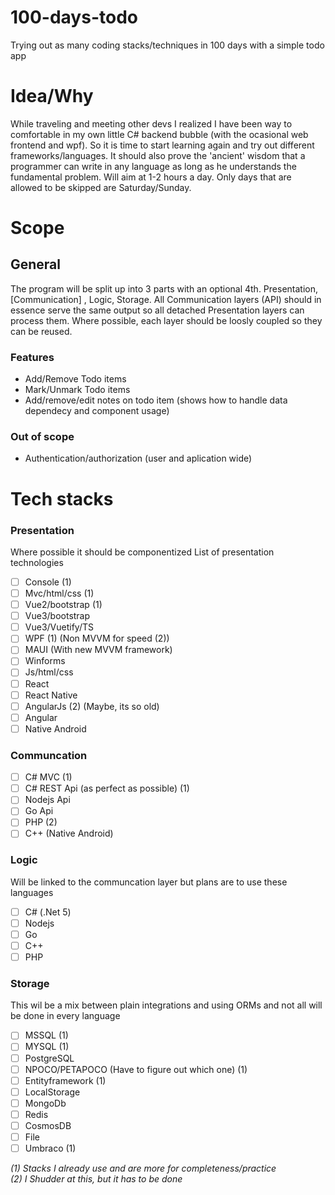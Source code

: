 # 100-days-todo
Trying out as many coding stacks/techniques in 100 days with a simple todo app

# Idea/Why
While traveling and meeting other devs I realized I have been way to comfortable in my own little C# backend bubble (with the ocasional web frontend and wpf). So it is time to start learning again and try out different frameworks/languages. It should also prove the 'ancient' wisdom that a programmer can write in any language as long as he understands the fundamental problem.
Will aim at 1-2 hours a day. Only days that are allowed to be skipped are Saturday/Sunday.

# Scope
## General
The program will be split up into 3 parts with an optional 4th. Presentation, [Communication] , Logic, Storage.
All Communication layers (API) should in essence serve the same output so all detached Presentation layers can process them.
Where possible, each layer should be loosly coupled so they can be reused.

### Features
- Add/Remove Todo items
- Mark/Unmark Todo items
- Add/remove/edit notes on todo item (shows how to handle data dependecy and component usage)

### Out of scope
- Authentication/authorization (user and aplication wide)

# Tech stacks
### Presentation
Where possible it should be componentized
List of presentation technologies
- [ ] Console (1)
- [ ] Mvc/html/css (1)
- [ ] Vue2/bootstrap (1)
- [ ] Vue3/bootstrap
- [ ] Vue3/Vuetify/TS
- [ ] WPF (1) (Non MVVM for speed (2))
- [ ] MAUI (With new MVVM framework)
- [ ] Winforms
- [ ] Js/html/css
- [ ] React
- [ ] React Native
- [ ] AngularJs (2) (Maybe, its so old)
- [ ] Angular
- [ ] Native Android

### Communcation
- [ ] C# MVC (1)
- [ ] C# REST Api (as perfect as possible) (1)
- [ ] Nodejs Api
- [ ] Go Api
- [ ] PHP (2)
- [ ] C++ (Native Android)

### Logic
Will be linked to the communcation layer but plans are to use these languages
- [ ] C# (.Net 5)
- [ ] Nodejs
- [ ] Go
- [ ] C++
- [ ] PHP

### Storage
This wil be a mix between plain integrations and using ORMs and not all will be done in every language
- [ ] MSSQL (1)
- [ ] MYSQL (1)
- [ ] PostgreSQL
- [ ] NPOCO/PETAPOCO (Have to figure out which one) (1)
- [ ] Entityframework (1)
- [ ] LocalStorage
- [ ] MongoDb
- [ ] Redis
- [ ] CosmosDB
- [ ] File
- [ ] Umbraco (1)

_(1) Stacks I already use and are more for completeness/practice
</br>(2) I Shudder at this, but it has to be done_

